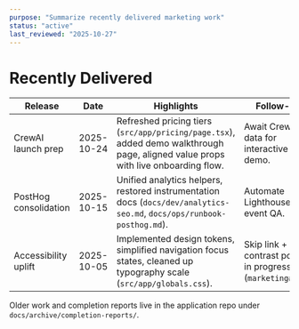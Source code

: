 ```yaml
---
purpose: "Summarize recently delivered marketing work"
status: "active"
last_reviewed: "2025-10-27"
---
```


# Recently Delivered

| Release | Date | Highlights | Follow-up |
| --- | --- | --- | --- |
| CrewAI launch prep | 2025-10-24 | Refreshed pricing tiers (`src/app/pricing/page.tsx`), added demo walkthrough page, aligned value props with live onboarding flow. | Await CrewAI data for interactive demo. |
| PostHog consolidation | 2025-10-15 | Unified analytics helpers, restored instrumentation docs (`docs/dev/analytics-seo.md`, `docs/ops/runbook-posthog.md`). | Automate Lighthouse + event QA. |
| Accessibility uplift | 2025-10-05 | Implemented design tokens, simplified navigation focus states, cleaned up typography scale (`src/app/globals.css`). | Skip link + contrast polish in progress (`marketing#145`). |

Older work and completion reports live in the application repo under `docs/archive/completion-reports/`.
